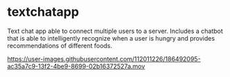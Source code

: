 # textchatapp

Text chat app able to connect multiple users to a server. Includes a chatbot that is able to intelligently recognize when a user is hungry and provides recommendations of different foods. 

https://user-images.githubusercontent.com/112011226/186492095-ac35a7c9-13f2-4be9-8699-02b16372527a.mov

